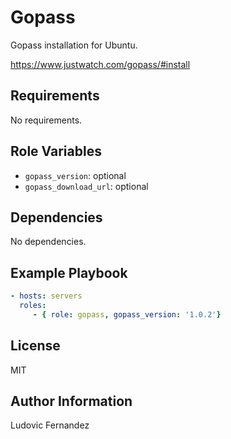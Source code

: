 # Gopass

Gopass installation for Ubuntu.

https://www.justwatch.com/gopass/#install

## Requirements

No requirements.

## Role Variables

- `gopass_version`: optional
- `gopass_download_url`: optional

## Dependencies

No dependencies.

## Example Playbook

```yml
- hosts: servers
  roles:
     - { role: gopass, gopass_version: '1.0.2'}
```

## License

MIT

## Author Information

Ludovic Fernandez

